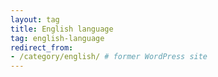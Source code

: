 ```yaml
---
layout: tag
title: English language
tag: english-language
redirect_from:
- /category/english/ # former WordPress site
---
```

